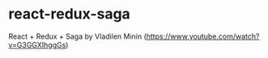 # react-redux-saga
React + Redux + Saga by Vladilen Minin (https://www.youtube.com/watch?v=G3GGXIhggGs)
